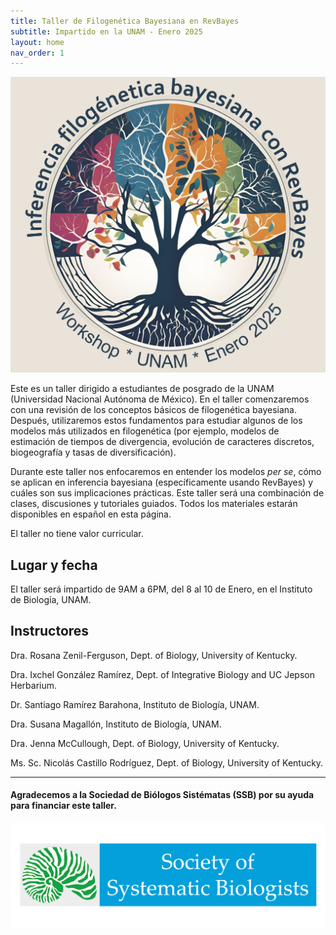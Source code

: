 ```yaml
---
title: Taller de Filogenética Bayesiana en RevBayes
subtitle: Impartido en la UNAM - Enero 2025
layout: home
nav_order: 1
---
```


![logo del workshop](./assets/img/logo_1.png)

Este es un taller dirigido a estudiantes de posgrado de la UNAM (Universidad Nacional Autónoma de México). En el taller comenzaremos con una revisión de los conceptos básicos de filogenética bayesiana. Después, utilizaremos estos fundamentos para estudiar algunos de los modelos más utilizados en filogenética (por ejemplo, modelos de estimación de tiempos de divergencia, evolución de caracteres discretos, biogeografía y tasas de diversificación). 

Durante este taller nos enfocaremos en entender los modelos *per se*, cómo se aplican en inferencia bayesiana (específicamente usando RevBayes) y cuáles son sus implicaciones prácticas. Este taller será una combinación de clases, discusiones y tutoriales guiados. Todos los materiales estarán disponibles en español en esta página. 

El taller no tiene valor curricular.

## Lugar y fecha

El taller será impartido de 9AM a 6PM, del 8 al 10 de Enero, en el Instituto de Biología, UNAM. 


## Instructores
  
Dra. Rosana Zenil-Ferguson, Dept. of Biology, University of Kentucky.

Dra. Ixchel González Ramírez, Dept. of Integrative Biology and UC Jepson Herbarium.

Dr. Santiago Ramírez Barahona, Instituto de Biología, UNAM.

Dra. Susana Magallón, Instituto de Biología, UNAM.

Dra. Jenna McCullough, Dept. of Biology, University of Kentucky.

Ms. Sc. Nicolás Castillo Rodríguez, Dept. of Biology, University of Kentucky.

***

#### Agradecemos a la Sociedad de Biólogos Sistématas (SSB) por su ayuda para financiar este taller. 


![ssb_logo](./assets/img/ssb.png)